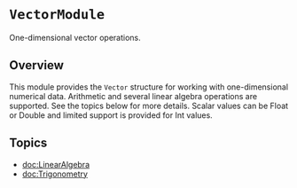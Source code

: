 # ``VectorModule``

One-dimensional vector operations.

## Overview

This module provides the ``Vector`` structure for working with one-dimensional numerical data. Arithmetic and several linear algebra operations are supported. See the topics below for more details. Scalar values can be Float or Double and limited support is provided for Int values.

## Topics

- <doc:LinearAlgebra>
- <doc:Trigonometry>
